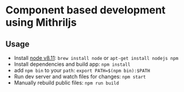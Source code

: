 # Component based development using Mithriljs

## Usage

- Install [node v8.11](https://nodejs.org/en/): `brew install node` or `apt-get install nodejs npm`
- Install dependencies and build app: `npm install`
- add `npm bin` to your `path`: `export PATH=$(npm bin):$PATH`
- Run dev server and watch files for changes: `npm start`
- Manually rebuild public files: `npm run build`
